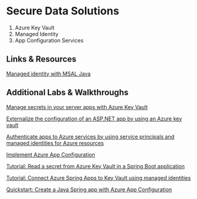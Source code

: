 # Secure Data Solutions

1. Azure Key Vault
2. Managed Identity
3. App Configuration Services

## Links & Resources

[Managed identity with MSAL Java](https://learn.microsoft.com/en-us/entra/msal/java/advanced/managed-identity)

## Additional Labs & Walkthroughs

[Manage secrets in your server apps with Azure Key Vault](https://docs.microsoft.com/en-us/learn/modules/manage-secrets-with-azure-key-vault/)

[Externalize the configuration of an ASP.NET app by using an Azure key vault](https://docs.microsoft.com/en-us/learn/modules/aspnet-configurationbuilder/)

[Authenticate apps to Azure services by using service principals and managed identities for Azure resources](https://docs.microsoft.com/en-us/learn/modules/authenticate-apps-with-managed-identities/)

[Implement Azure App Configuration](https://docs.microsoft.com/en-us/learn/modules/implement-azure-app-configuration/)

[Tutorial: Read a secret from Azure Key Vault in a Spring Boot application](https://learn.microsoft.com/en-us/azure/developer/java/spring-framework/configure-spring-boot-starter-java-app-with-azure-key-vault)

[Tutorial: Connect Azure Spring Apps to Key Vault using managed identities](https://learn.microsoft.com/en-us/azure/spring-apps/enterprise/tutorial-managed-identities-key-vault?tabs=system-assigned-managed-identity&pivots=sc-enterprise)

[Quickstart: Create a Java Spring app with Azure App Configuration](https://learn.microsoft.com/en-us/azure/azure-app-configuration/quickstart-java-spring-app)